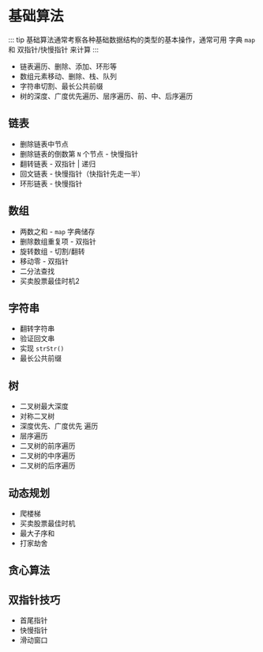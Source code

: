 # 基础算法


::: tip
基础算法通常考察各种基础数据结构的类型的基本操作，通常可用 字典 `map` 和 双指针/快慢指针 来计算
:::


- 链表遍历、删除、添加、环形等
- 数组元素移动、删除、栈、队列
- 字符串切割、最长公共前缀
- 树的深度、广度优先遍历、层序遍历、前、中、后序遍历


## 链表

- 删除链表中节点
- 删除链表的倒数第 `N` 个节点 - 快慢指针
- 翻转链表 - 双指针 | 递归
- 回文链表 - 快慢指针（快指针先走一半）
- 环形链表 - 快慢指针


## 数组

- 两数之和 - `map` 字典储存
- 删除数组重复项 - 双指针
- 旋转数组 - 切割/翻转
- 移动零 - 双指针
- 二分法查找
- 买卖股票最佳时机2


## 字符串

- 翻转字符串
- 验证回文串
- 实现 `strStr()`
- 最长公共前缀


## 树

- 二叉树最大深度
- 对称二叉树
- 深度优先、广度优先 遍历
- 层序遍历
- 二叉树的前序遍历
- 二叉树的中序遍历
- 二叉树的后序遍历


## 动态规划

- 爬楼梯
- 买卖股票最佳时机
- 最大子序和
- 打家劫舍


## 贪心算法



## 双指针技巧

- 首尾指针
- 快慢指针
- 滑动窗口
